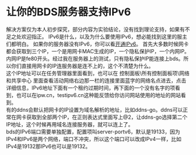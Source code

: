 # 让你的BDS服务器支持IPv6
解决方案仅为本人初步探究，部分内容为实验结论，没有找到理论支持，如果有不足之处欢迎指正。
IPv6是什么，以及为什么要使用IPv6，想必能找到这里的服主们都明白。
如果你的服务器没有IPv6，你可以看[开通IPv6](../network/ipv6/start.md)。
首先大多数时候网卡都会获取到三个IP，一个是用网卡MAC生成的IP，一个隐私保护IP，一个内网IP。内网IP是fe80开头。经过我在服务器上的测试，只有隐私保护IP能连接上bds。所以你们直接用网卡的IP连服务器是连不上的，这个不清楚为什么。  
这个IP地址可以在任务管理器里面看到，也可以在 控制面板\所有控制面板项\网络和共享中心 里面查看活动网络右边那一栏的连接里面蓝字的网络名点进去，点击详细信息，IPv6地址下面有一个租约过期时间，再下面的一个没有名字的项看到，也可以在ipw.cn，testipv6.cn这种能反馈给你访问网站使用的地址的网站看到。  
有的ddns会默认把网卡的IP设置为域名解析的地址，比如ddns-go。ddns可以正常在网卡获取到全部两个IP，在正则表达式里面写上@2，让ddns-go选择第二个IP地址，这个时候再用域名连接服务器，就可以连上了。  
bds的IPv6端口需要单独配置，配置项叫server-portv6，默认是19133，因为IPv4和IPv6是两个网络，端口不冲突，所以这个端口可以改成IPv4一样，比如IPv4是19132那IPv6也可以是19132。  
